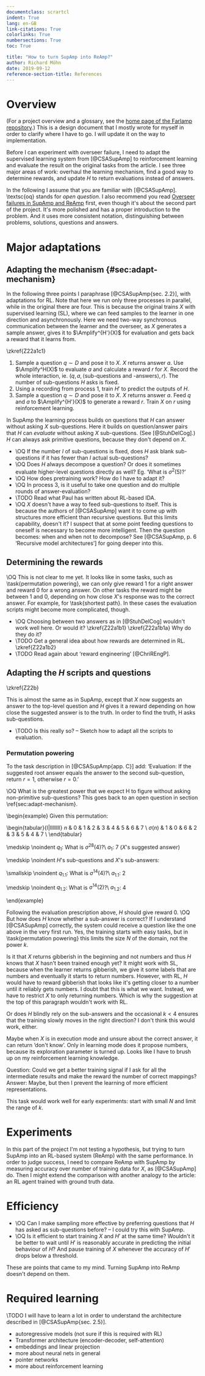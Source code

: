 ```yaml
---
documentclass: scrartcl
indent: True
lang: en-GB
link-citations: True
colorlinks: True
numbersections: True
toc: True

title: "How to turn SupAmp into ReAmp?"
author: Richard Möhn
date: 2019-09-12
reference-section-title: References
---
```


# Overview

(For a project overview and a glossary, see the [home page of the Farlamp
repository](https://github.com/rmoehn/farlamp/).) This is a design document that
I mostly wrote for myself in order to clarify where I have to go. I will update
it on the way to implementation.

Before I can experiment with overseer failure, I need to adapt the supervised
learning system from [@CSASupAmp] to reinforcement learning and evaluate the
result on the original tasks from the article. I see three major areas of work:
overhaul the learning mechanism, find a good way to determine rewards, and
update $H$ to return evaluations instead of answers.

In the following I assume that you are familiar with [@CSASupAmp]. \textsc{oq}
stands for *open question*. I also recommend you read [Overseer failures in
SupAmp and ReAmp](https://github.com/rmoehn/farlamp/overfail2.pdf) first, even
though it's about the second part of the project. It's more polished and has a
proper introduction to the problem. And it uses more consistent notation,
distinguishing between problems, solutions, questions and answers.


# Major adaptations

## Adapting the mechanism {#sec:adapt-mechanism}

In the following three points I paraphrase [@CSASupAmp{sec. 2.2}], with
adaptations for RL. Note that here we run only three processes in parallel,
while in the original there are four. This is because the original trains $X$
    with supervised learning (SL), where we can feed samples to the learner in
    one direction and asynchronously. Here we need two-way synchronous
    communication between the learner and the overseer, as $X$ generates a
    sample answer, gives it to $\Amplify^{H'}(X)$ for evaluation and gets back a
    reward that it learns from.

\zkref{Z22a1c1}

1. Sample a question $q \sim D$ and pose it to $X$. $X$ returns answer $a$. Use
   $\Amplify^H(X)$ to evaluate $a$ and calculate a reward $r$ for $X$. Record
   the whole interaction, ie. $(q, a, \left<\text{sub-questions and
   -answers}\right>, r)$. The number of sub-questions $H$ asks is fixed.
2. Using a recording from process 1, train $H'$ to predict the outputs of $H$.
3. Sample a question $q \sim D$ and pose it to $X$. $X$ returns answer $a$.
   Feed $q$ and $a$ to $\Amplify^{H'}(X)$ to generate a reward $r$. Train $X$ on
   $r$ using reinforcement learning.

In SupAmp the learning process builds on questions that $H$ can answer without
asking $X$ sub-questions. Here it builds on question/answer pairs that $H$ can
*evaluate* without asking $X$ sub-questions. (See [@StuhDelCog].) $H$ can always
ask primitive questions, because they don't depend on $X$.

- \OQ If the number $l$ of sub-questions is fixed, does $H$ ask blank
  sub-questions if it has fewer than $l$ actual sub-questions?
- \OQ Does $H$ always decompose a question? Or does it sometimes evaluate
  higher-level questions directly as well? Eg. ‘What is $\sigma^2(5)$?’
- \OQ How does pretraining work? How do I have to adapt it?
- \OQ In process 3, is it useful to take one question and do multiple rounds of
  answer-evaluation?
- \TODO Read what Paul has written about RL-based IDA.
- \OQ $X$ doesn't have a way to feed sub-questions to itself. This is because
  the authors of [@CSASupAmp] want it to come up with structures more efficient
  than recursive questions. But this limits capability, doesn't it? I suspect
  that at some point feeding questions to oneself is necessary to become more
  intelligent. Then the question becomes: when and when not to decompose? See
  [@CSASupAmp, p. 6 ‘Recursive model architectures’] for going deeper into this.

## Determining the rewards

\OQ This is not clear to me yet. It looks like in some tasks, such as
\task{permutation powering}, we can only give reward 1 for a right answer and
reward 0 for a wrong answer. On other tasks the reward might be between 1 and 0,
depending on how close $X$'s response was to the correct answer. For example,
for \task{shortest path}. In these cases the evaluation scripts might become
    more complicated, though.

- \OQ Choosing between two answers as in [@StuhDelCog] wouldn't work well here. Or
  would it? \zkref{Z22a1b1} \zkref{Z22a1b1a} Why do they do it?
- \TODO Get a general idea about how rewards are determined in RL.
  \zkref{Z22a1b2}
- \TODO Read again about ‘reward engineering’ [@ChriREngP].


## Adapting the $H$ scripts and questions

\zkref{Z22b}

This is almost the same as in SupAmp, except that $X$ now suggests an answer to
the top-level question and $H$ gives it a reward depending on how close the
suggested answer is to the truth. In order to find the truth, H asks
sub-questions.

- \TODO Is this really so? – Sketch how to adapt all the scripts to evaluation.


### Permutation powering

To the task description in [@CSASupAmp{app. C}] add: ‘Evaluation: If the
suggested root answer equals the answer to the second sub-question, return $r =
1$, otherwise $r = 0$.’

\OQ What is the greatest power that we expect H to figure without asking
non-primitive sub-questions? This goes back to an open question in section
\ref{sec:adapt-mechanism}.

\begin{example}
Given this permutation:

\begin{tabular}{l|llllllll}
$n$         & 0 & 1 & 2 & 3 & 4 & 5 & 6 & 7 \\
$\sigma(n)$ & 1 & 0 & 6 & 2 & 3 & 5 & 4 & 7 \\
\end{tabular}

\medskip
\noindent $q_1$: What is $\sigma^{28}(4)$?\\
$a_1$: 7 ($X$'s suggested answer)

\medskip
\noindent $H$'s sub-questions and $X$'s sub-answers:

\smallskip
\noindent $q_{1.1}$: What is $\sigma^{14}(4)$?\\
$a_{1.1}$: 2

\medskip
\noindent $q_{1.2}$: What is $\sigma^{14}(2)$?\\
$a_{1.2}$: 4

\end{example}

<!-- This is where the whole Markdown thing breaks down. Even more when I want
to use Pandoc-style citations inside LaTeX environments. At some point I'll have
to convert the whole thing to LaTeX. -->

Following the evaluation prescription above, $H$ should give reward 0.
\OQ But how does $H$ know whether a sub-answer is correct? If I understand
[@CSASupAmp] correctly, the system could receive a question like the one above
in the very first run. Yes, the training starts with easy tasks, but in
\task{permutation powering} this limits the size $N$ of the domain, not the
power $k$.

Is it that $X$ returns gibberish in the beginning and not numbers and thus $H$
knows that $X$ hasn't been trained enough yet? It might work with SL, because
when the learner returns gibberish, we give it some labels that are numbers and
eventually it starts to return numbers. However, with RL, $H$ would have to
reward gibberish that looks like it's getting closer to a number until it
reliably gets numbers. I doubt that this is what we want. Instead, we have to
restrict $X$ to only returning numbers. Which is why the suggestion at the top
of this paragraph wouldn't work with RL.

Or does $H$ blindly rely on the sub-answers and the occasional $k < 4$ ensures
that the training slowly moves in the right direction? I don't think this would
work, either.

Maybe when $X$ is in execution mode and unsure about the correct answer, it can
return ‘don't know’. Only in learning mode does it propose numbers, because its
exploration parameter is turned up. Looks like I have to brush up on my
reinforcement learning knowledge.

Question: Could we get a better training signal if I ask for all the
intermediate results and make the reward the number of correct mappings? Answer:
Maybe, but then I prevent the learning of more efficient representations.

This task would work well for early experiments: start with small $N$ and limit
the range of $k$.


# Experiments

In this part of the project I'm not testing a hypothesis, but trying to turn
SupAmp into an RL-based system (ReAmp) with the same performance. In order to
judge success, I need to compare ReAmp with SupAmp by measuring accuracy over
number of training data for $X$, as [@CSASupAmp] do. Then I might extend the
comparison with another analogy to the article: an RL agent trained with ground
truth data.


# Efficiency

- \OQ Can I make sampling more effective by preferring questions that $H$ has
  asked as sub-questions before? – I could try this with SupAmp.
- \OQ Is it efficient to start training $X$ and $H'$ at the same time? Wouldn't
  it be better to wait until $H'$ is reasonably accurate in predicting the
  initial behaviour of $H$? And pause training of $X$ whenever the accuracy of
  $H'$ drops below a threshold.

These are points that came to my mind. Turning SupAmp into ReAmp doesn't depend
on them.


# Required learning

\TODO I will have to learn a lot in order to understand the architecture
described in [@CSASupAmp{sec. 2.5}].

- autoregressive models (not sure if this is required with RL)
- Transformer architecture (encoder-decoder, self-attention)
- embeddings and linear projection
- more about neural nets in general
- pointer networks
- more about reinforcement learning
